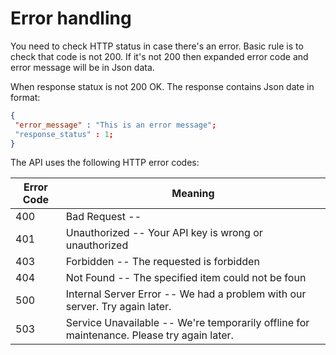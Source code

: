 # Error handling

You need to check HTTP status in case there's an error. Basic rule is to check that code is not 200. If it's not 200 then expanded error code and error message will be in Json data.

When response statux is not 200 OK. The response contains Json date in format:

```json
{
 "error_message" : "This is an error message";
 "response_status" : 1;
}
```

The  API uses the following HTTP error codes:


Error Code | Meaning
---------- | -------
400 | Bad Request -- 
401 | Unauthorized -- Your API key is wrong or unauthorized
403 | Forbidden -- The requested is forbidden
404 | Not Found -- The specified item could not be foun
500 | Internal Server Error -- We had a problem with our server. Try again later.
503 | Service Unavailable -- We're temporarily offline for maintenance. Please try again later.
